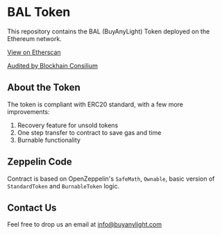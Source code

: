 # BAL Token
This repository contains the BAL (BuyAnyLight) Token deployed on the Ethereum network.

[View on Etherscan](https://etherscan.io/token/0xd8e1c43a29dc0311dcadbaccc8c3b677cd462a1b)

[Audited by Blockhain Consilium](https://blockchainconsilium.com/)

## About the Token
The token is compliant with ERC20 standard, with a few more improvements:
1. Recovery feature for unsold tokens
2. One step transfer to contract to save gas and time
3. Burnable functionality

## Zeppelin Code
Contract is based on OpenZeppelin's `SafeMath`, `Ownable`, basic version of `StandardToken` and `BurnableToken` logic.

## Contact Us
Feel free to drop us an email at [info@buyanylight.com](info@buyanylight.com)
